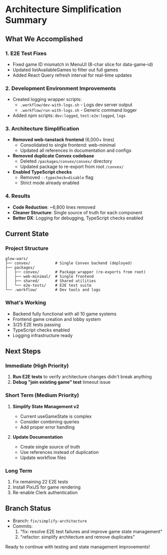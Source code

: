 # Architecture Simplification Summary

## What We Accomplished

### 1. E2E Test Fixes
- Fixed game ID mismatch in MenuUI (8-char slice for data-game-id)
- Updated listAvailableGames to filter out full games
- Added React Query refresh interval for real-time updates

### 2. Development Environment Improvements
- Created logging wrapper scripts:
  - `.workflow/dev-with-logs.sh` - Logs dev server output
  - `.workflow/run-with-logs.sh` - Generic command logger
- Added npm scripts: `dev:logged`, `test:e2e:logged`, `logs`

### 3. Architecture Simplification
- **Removed web-tanstack frontend** (6,000+ lines)
  - Consolidated to single frontend: web-minimal
  - Updated all references in documentation and configs
- **Removed duplicate Convex codebase**
  - Deleted `/packages/convex/convex/` directory
  - Updated package to re-export from root `/convex/`
- **Enabled TypeScript checks**
  - Removed `--typecheck=disable` flag
  - Strict mode already enabled

### 4. Results
- **Code Reduction**: ~6,800 lines removed
- **Cleaner Structure**: Single source of truth for each component
- **Better DX**: Logging for debugging, TypeScript checks enabled

## Current State

### Project Structure
```
glow-wars/
├── convex/           # Single Convex backend (deployed)
├── packages/
│   ├── convex/       # Package wrapper (re-exports from root)
│   ├── web-minimal/  # Single frontend
│   ├── shared/       # Shared utilities
│   └── e2e-tests/    # E2E test suite
└── .workflow/        # Dev tools and logs
```

### What's Working
- Backend fully functional with all 10 game systems
- Frontend game creation and lobby system
- 3/25 E2E tests passing
- TypeScript checks enabled
- Logging infrastructure ready

## Next Steps

### Immediate (High Priority)
1. **Run E2E tests** to verify architecture changes didn't break anything
2. **Debug "join existing game" test** timeout issue

### Short Term (Medium Priority)
1. **Simplify State Management v2**
   - Current useGameState is complex
   - Consider combining queries
   - Add proper error handling

2. **Update Documentation**
   - Create single source of truth
   - Use references instead of duplication
   - Update workflow files

### Long Term
1. Fix remaining 22 E2E tests
2. Install PixiJS for game rendering
3. Re-enable Clerk authentication

## Branch Status
- Branch: `fix/simplify-architecture`
- Commits:
  1. "fix: resolve E2E test failures and improve game state management"
  2. "refactor: simplify architecture and remove duplicates"

Ready to continue with testing and state management improvements!